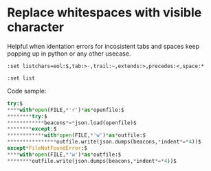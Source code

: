 # Replace whitespaces with visible character

Helpful when identation errors for incosistent tabs and spaces keep popping up in python or any other usecase. 


`:set listchars=eol:$,tab:>·,trail:~,extends:>,precedes:<,space:*`

`:set list`

Code sample:

```python
try:$
****with*open(FILE,*'r')*as*openfile:$
********try:$
************beacons*=*json.load(openfile)$
********except:$
************with*open(FILE,*'w')*as*outfile:$
****************outfile.write(json.dumps(beacons,*indent*=*4))$
except*FileNotFoundError:$
****with*open(FILE,*'w')*as*outfile:$
********outfile.write(json.dumps(beacons,*indent*=*4))$
```
